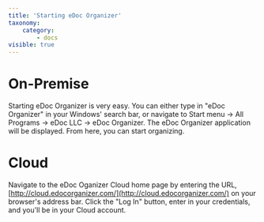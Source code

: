 ```yaml
---
title: 'Starting eDoc Organizer'
taxonomy:
    category:
        - docs
visible: true
---
```


# On-Premise

Starting eDoc Organizer is very easy. You can either type in "eDoc Organizer" in your Windows' search bar, or navigate to Start menu -> All Programs -> eDoc LLC -> eDoc Organizer. The eDoc Organizer application will be displayed. From here, you can start organizing.

# Cloud

Navigate to the eDoc Oganizer Cloud home page by entering the URL, [http://cloud.edocorganizer.com/](http://cloud.edocorganizer.com/) on your browser's address bar. Click the "Log In" button, enter in your credentials, and you'll be in your Cloud account.
